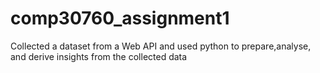 # comp30760_assignment1
Collected a dataset from a Web API and used python to prepare,analyse, and derive insights from the collected data

